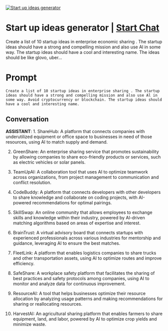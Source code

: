
[![Start up ideas generator](https://flow-prompt-covers.s3.us-west-1.amazonaws.com/icon/realistic/real_4.png)](https://gptcall.net/chat.html?data=%7B%22contact%22%3A%7B%22id%22%3A%22RYdoO927Va6muYnSSrtOW%22%2C%22flow%22%3Atrue%7D%7D)
# Start up ideas generator | [Start Chat](https://gptcall.net/chat.html?data=%7B%22contact%22%3A%7B%22id%22%3A%22RYdoO927Va6muYnSSrtOW%22%2C%22flow%22%3Atrue%7D%7D)
Create a list of 10 startup ideas in enterprise economic sharing . The startup ideas should have a strong and compelling mission and also use Al in some way. The startup ideas should have a cool and interesting name. The ideas should be like glovo, uber...

# Prompt

```
Create a list of 10 startup ideas in enterprise sharing . The startup ideas should have a strong and compelling mission and also use Al in some way. Avoid cryptocurrency or blockchain. The startup ideas should have a cool and interesting name. 
```

## Conversation

**ASSISTANT**: 1. ShareHub: A platform that connects companies with underutilized equipment or office space to businesses in need of those resources, using AI to match supply and demand.



2. GreenShare: An enterprise sharing service that promotes sustainability by allowing companies to share eco-friendly products or services, such as electric vehicles or solar panels.



3. TeamUpAI: A collaboration tool that uses AI to optimize teamwork across organizations, from project management to communication and conflict resolution.



4. CodeBuddy: A platform that connects developers with other developers to share knowledge and collaborate on coding projects, with AI-powered recommendations for optimal pairings.



5. SkillSwap: An online community that allows employees to exchange skills and knowledge within their industry, powered by AI-driven matching algorithms based on areas of expertise and interest.



6. BrainTrust: A virtual advisory board that connects startups with experienced professionals across various industries for mentorship and guidance, leveraging AI to ensure the best matches.



7. FleetLink: A platform that enables logistics companies to share trucks and other transportation assets, using AI to optimize routes and improve efficiency.



8. SafeShare: A workplace safety platform that facilitates the sharing of best practices and safety protocols among companies, using AI to monitor and analyze data for continuous improvement.



9. ResourceAI: A tool that helps businesses optimize their resource allocation by analyzing usage patterns and making recommendations for sharing or reallocating resources.



10. HarvestAI: An agricultural sharing platform that enables farmers to share equipment, land, and labor, powered by AI to optimize crop yields and minimize waste.


